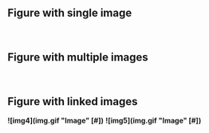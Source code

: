 ## Figure with single image

**![img1](img.gif "Image")**

## Figure with multiple images

**![img2](img.gif "Image")**
**![img3](img.gif "Image")**

## Figure with linked images

**![img4](img.gif "Image" [#])**
**![img5](img.gif "Image" [#])**

